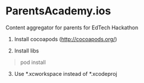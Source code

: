 ParentsAcademy.ios
==================

Content aggregator for parents for EdTech Hackathon

1. Install cocoapods (http://cocoapods.org/)

2. Install libs

>pod install

3. Use *.xcworkspace instead of *.xcodeproj